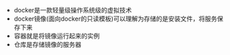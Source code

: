 * docker是一款轻量级操作系统级的虚拟技术
* docker镜像(面向docker的只读模板)可以理解为存储的是安装文件，将服务保存下来
* 容器就是将镜像运行起来的实例
* 仓库是存储镜像的服务器

